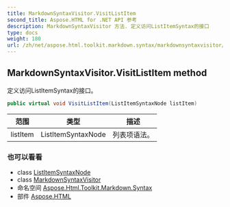 ```yaml
---
title: MarkdownSyntaxVisitor.VisitListItem
second_title: Aspose.HTML for .NET API 参考
description: MarkdownSyntaxVisitor 方法. 定义访问ListItemSyntax的接口
type: docs
weight: 180
url: /zh/net/aspose.html.toolkit.markdown.syntax/markdownsyntaxvisitor/visitlistitem/
---
```

## MarkdownSyntaxVisitor.VisitListItem method

定义访问ListItemSyntax的接口。

```csharp
public virtual void VisitListItem(ListItemSyntaxNode listItem)
```

| 范围 | 类型 | 描述 |
| --- | --- | --- |
| listItem | ListItemSyntaxNode | 列表项语法。 |

### 也可以看看

* class [ListItemSyntaxNode](../../listitemsyntaxnode/)
* class [MarkdownSyntaxVisitor](../)
* 命名空间 [Aspose.Html.Toolkit.Markdown.Syntax](../../markdownsyntaxvisitor/)
* 部件 [Aspose.HTML](../../../)


